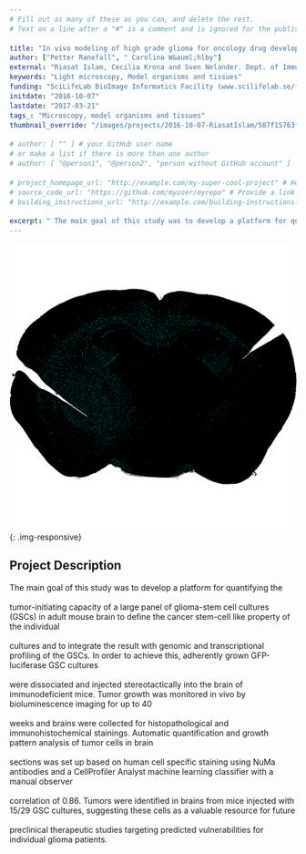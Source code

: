```yaml
---
# Fill out as many of these as you can, and delete the rest.
# Text on a line after a "#" is a comment and is ignored for the published page.

title: "In vivo modeling of high grade glioma for oncology drug developments"
author: ["Petter Ranefall", " Carolina W&auml;hlby"]
external: "Riasat Islam, Cecilia Krona and Sven Nelander. Dept. of Immunology, Genetics and Pathology, UU"
keywords: "Light microscopy, Model organisms and tissues"
funding: "SciLifeLab BioImage Informatics Facility (www.scilifelab.se/facilities/bioimage-informatics)"
initdate: "2016-10-07"
lastdate: "2017-03-21"
tags_: "Microscopy, model organisms and tissues"
thumbnail_override: "/images/projects/2016-10-07-RiasatIslam/587f15763f32a.png"

# author: [ "" ] # your GitHub user name
# or make a list if there is more than one author
# author: [ "@person1", "@person2", "person without GitHub account" ]

# project_homepage_url: "http://example.com/my-super-cool-project" # Homepage for this project
# source_code_url: "https://github.com/myuser/myrepo" # Provide a link to your code
# building_instructions_url: "http://example.com/building-instructions.pdf" # how to build the model out of LEGO (*not* how to build the source code)

excerpt: " The main goal of this study was to develop a platform for quantifying the  tumor-initiating capacity of a large panel of glioma-stem cell cultures (GSCs) in adult mouse brain to define the cancer ste..."
---
```


![In vivo modeling of high grade glioma for oncology drug developments](/images/projects/2016-10-07-RiasatIslam/587f15763f32a.png){: .img-responsive}
## Project Description
 The main goal of this study was to develop a platform for quantifying the <br/><br/>tumor-initiating capacity of a large panel of glioma-stem cell cultures (GSCs) in adult mouse brain to define the cancer stem-cell like property of the individual <br/><br/>cultures and to integrate the result with genomic and transcriptional profiling of the GSCs. In order to achieve this, adherently grown GFP-luciferase GSC cultures <br/><br/>were dissociated and injected stereotactically into the brain of immunodeficient mice. Tumor growth was monitored in vivo by bioluminescence imaging for up to 40 <br/><br/>weeks and brains were collected for histopathological and immunohistochemical stainings. Automatic quantification and growth pattern analysis of tumor cells in brain <br/><br/>sections was set up based on human cell specific staining using NuMa antibodies and a CellProfiler Analyst machine learning classifier with a manual observer <br/><br/>correlation of 0.86. Tumors were identified in brains from mice injected with 15/29 GSC cultures, suggesting these cells as a valuable resource for future <br/><br/>preclinical therapeutic studies targeting predicted vulnerabilities for individual glioma patients. 
